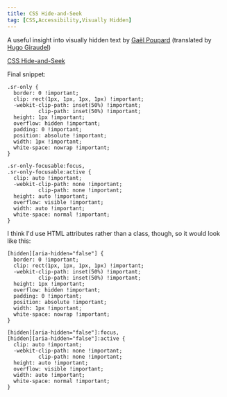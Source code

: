 ```yaml
---
title: CSS Hide-and-Seek
tag: [CSS,Accessibility,Visually Hidden]
---
```


A useful insight into visually hidden text by [Gaël Poupard](https://twitter.com/ffoodd_fr) (translated by [Hugo Giraudel](hugogiraudel.com))

[CSS Hide-and-Seek](http://hugogiraudel.com/2016/10/13/css-hide-and-seek)

Final snippet:

~~~
.sr-only {
  border: 0 !important;
  clip: rect(1px, 1px, 1px, 1px) !important;
  -webkit-clip-path: inset(50%) !important;
          clip-path: inset(50%) !important;
  height: 1px !important;
  overflow: hidden !important;
  padding: 0 !important;
  position: absolute !important;
  width: 1px !important;
  white-space: nowrap !important;
}

.sr-only-focusable:focus,
.sr-only-focusable:active {
  clip: auto !important;
  -webkit-clip-path: none !important;
          clip-path: none !important;
  height: auto !important;
  overflow: visible !important;
  width: auto !important;
  white-space: normal !important;
}
~~~

I think I'd use HTML attributes rather than a class, though, so it would look like this:

~~~
[hidden][aria-hidden="false"] {
  border: 0 !important;
  clip: rect(1px, 1px, 1px, 1px) !important;
  -webkit-clip-path: inset(50%) !important;
          clip-path: inset(50%) !important;
  height: 1px !important;
  overflow: hidden !important;
  padding: 0 !important;
  position: absolute !important;
  width: 1px !important;
  white-space: nowrap !important;
}

[hidden][aria-hidden="false"]:focus,
[hidden][aria-hidden="false"]:active {
  clip: auto !important;
  -webkit-clip-path: none !important;
          clip-path: none !important;
  height: auto !important;
  overflow: visible !important;
  width: auto !important;
  white-space: normal !important;
}
~~~
